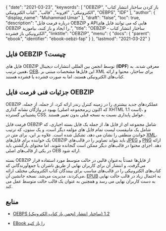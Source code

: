 {
  "date": "2021-03-23",
  "keywords": [
"OEBZIP",
"باز کردن ساختار انتشار کتاب الکترونیکی",
"افزونه",
"قالب",
"کتاب الکترونیکی",
"OEBPS",
"IDF"
],
  "author": {
    "display_name": "Muhammad Umar"
},
  "draft": "false",
  "toc": true,
  "description": "درباره فرمت فایل OEBZIP و APIهایی که می توانند فایل های OEBZIP را ایجاد و باز کنند، بیاموزید.",
  "title": "OEBZIP - ساختار انتشار کتاب الکترونیکی باز فشرده",
  "linktitle": "OEBZIP",
  "menu": {
    "docs": {
      "parent": "ebook",
      "identifier": "ebook-oebzi-fap"
}
},
  "lastmod": "2021-03-22"
}

## فایل OEBZIP چیست؟ ##

فایل های OEBZIP توسط انجمن بین المللی انتشارات دیجیتال (**IDPF**) معرفی شدند. به همین ترتیب، [OEB](/ebook/oeb/)، این فایل‌ها مشخصات مبتنی بر XML برای ساختار، محتوا و ارائه کتاب‌های الکترونیکی هستند، اما به صورت فشرده یا فشرده هستند.

## جزئیات فنی فرمت فایل OEBZIP ##

OEBZIP عملکردهای جدید بیشتری را در زمینه کنترل رندر ارائه کرد، از جمله، از جمله، بهبود در واژگان نشانه گذاری (که اکنون زیرمجموعه اصلی XHTML 1.1 است)، و پشتیبانی گسترده CSS. عوامل پایداری نسبت به نسخه قبلی بدون تغییر هستند.

فرمت فایل OEBZIP شامل مجموعه ای از فایل ها، از جمله یک فایل بسته اجباری، که شامل یک مانیفست لیست تمام فایل های مؤلفه دیگر است، و یک ستون، که ترتیب خواندن منطقی را نشان می دهد، تشکیل شده است. علاوه بر این، برای متن در [XML](/web/xml/)، یک خواننده برای فایل‌های OEBZIP باید بتواند تصاویر را در قالب‌های [JPEG](/image/jpeg/) و [PNG](/image/png/) ارائه دهد. اجزای محتوا در قالب‌های دیگر ممکن است گنجانده شوند، اما محتوای بازگشتی باید در یکی از قالب‌های اصلی OEB ارائه شود.
  
بسته OEBZIP از فایل‌ها عمدتاً به‌عنوان قالبی در حالت متوسط مورد استفاده قرار می‌گرفت، و انتشار آن برای کاربران نهایی از طریق ناشران یا جمع‌آورندگانی که کتاب‌های الکترونیکی را در قالب‌های مناسب برای بینندگان کتاب الکترونیکی مختلف ارائه می‌کردند، مدیریت می‌شد. نسخه جانشین آن، [EPUB](/ebook/epub/) به احتمال زیاد در قالب حالت نهایی به دست کاربران نهایی می رسد و همچنین به عنوان یک قالب حالت متوسط عمل می کند.

## منابع

* [OEBPS (ساختار انتشار انجمن باز کتاب الکترونیک) 1.2](https://www.loc.gov/preservation/digital/formats/fdd/fdd000171.shtml)

* [EBook را باز کنید](https://en.wikipedia.org/wiki/Open_eBook)



